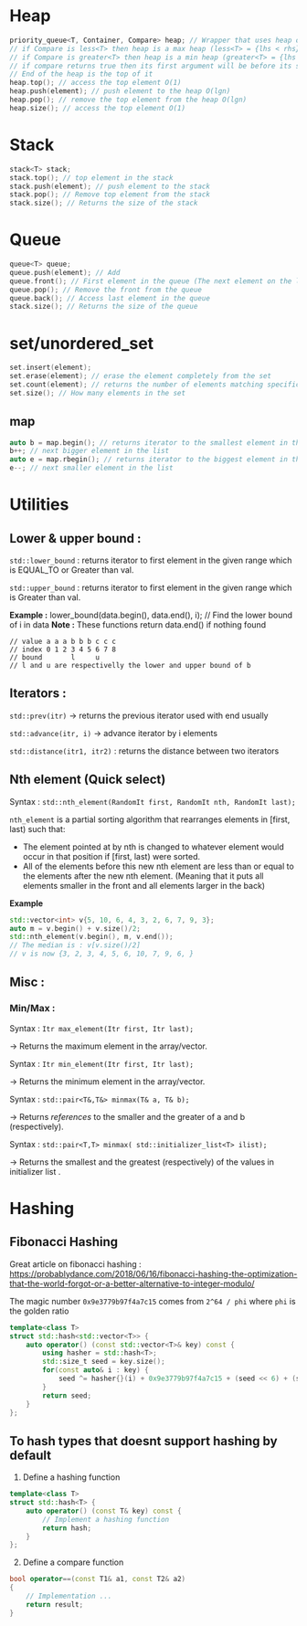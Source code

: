 # Heap
```cpp
priority_queue<T, Container, Compare> heap; // Wrapper that uses heap operations
// if Compare is less<T> then heap is a max heap (less<T> = {lhs < rhs})
// if Compare is greater<T> then heap is a min heap (greater<T> = {lhs > rhs})
// if compare returns true then its first argument will be before its second argument in the heap
// End of the heap is the top of it
heap.top(); // access the top element O(1)
heap.push(element); // push element to the heap O(lgn)
heap.pop(); // remove the top element from the heap O(lgn)
heap.size(); // access the top element O(1)
```
# Stack
```cpp
stack<T> stack;
stack.top(); // top element in the stack
stack.push(element); // push element to the stack
stack.pop(); // Remove top element from the stack
stack.size(); // Returns the size of the stack
```
# Queue
```cpp
queue<T> queue;
queue.push(element); // Add
queue.front(); // First element in the queue (The next element on the list)
queue.pop(); // Remove the front from the queue
queue.back(); // Access last element in the queue
stack.size(); // Returns the size of the queue
```
# set/unordered_set
```cpp
set.insert(element); 
set.erase(element); // erase the element completely from the set
set.count(element); // returns the number of elements matching specific key
set.size(); // How many elements in the set
```
## map
```cpp
auto b = map.begin(); // returns iterator to the smallest element in the map (This is O(1) in C++)
b++; // next bigger element in the list
auto e = map.rbegin(); // returns iterator to the biggest element in the map (This is O(1) in C++)
e--; // next smaller element in the list
```
# Utilities
## Lower & upper bound :
`std::lower_bound` : returns iterator to first element in the given range which is EQUAL_TO or Greater than val.

`std::upper_bound` : returns iterator to first element in the given range which is Greater than val.

**Example :** lower_bound(data.begin(), data.end(), i); // Find the lower bound of i in data
**Note :** These functions return data.end() if nothing found
```
// value a a a b b b c c c
// index 0 1 2 3 4 5 6 7 8
// bound       l     u
// l and u are respectivelly the lower and upper bound of b
```
## Iterators :
`std::prev(itr)` -> returns the previous iterator used with end usually

`std::advance(itr, i)` -> advance iterator by i elements

`std::distance(itr1, itr2)` : returns the distance between two iterators

## Nth element (Quick select)
Syntax : `std::nth_element(RandomIt first, RandomIt nth, RandomIt last);`

`nth_element` is a partial sorting algorithm that rearranges elements in [first, last) such that:
- The element pointed at by nth is changed to whatever element would occur in that position if [first, last) were sorted.
- All of the elements before this new nth element are less than or equal to the elements after the new nth element. (Meaning that it puts all elements smaller in the front and all elements larger in the back)

**Example**
```cpp
std::vector<int> v{5, 10, 6, 4, 3, 2, 6, 7, 9, 3}; 
auto m = v.begin() + v.size()/2;
std::nth_element(v.begin(), m, v.end());
// The median is : v[v.size()/2]
// v is now {3, 2, 3, 4, 5, 6, 10, 7, 9, 6, }
```

## Misc :
### Min/Max :
Syntax : `Itr max_element(Itr first, Itr last);`

-> Returns the maximum element in the array/vector.

Syntax : `Itr min_element(Itr first, Itr last);`

-> Returns the minimum element in the array/vector.


Syntax : `std::pair<T&,T&> minmax(T& a, T& b);` 

-> Returns *references* to the smaller and the greater of a and b (respectively).

Syntax : `std::pair<T,T> minmax( std::initializer_list<T> ilist);` 

-> Returns the smallest and the greatest (respectively) of the values in initializer list .

# Hashing
## Fibonacci Hashing
Great article on fibonacci hashing : https://probablydance.com/2018/06/16/fibonacci-hashing-the-optimization-that-the-world-forgot-or-a-better-alternative-to-integer-modulo/

The magic number `0x9e3779b97f4a7c15` comes from `2^64 / phi` where `phi` is the golden ratio
```cpp
template<class T> 
struct std::hash<std::vector<T>> {
    auto operator() (const std::vector<T>& key) const {
        using hasher = std::hash<T>;
        std::size_t seed = key.size();
        for(const auto& i : key) {
            seed ^= hasher{}(i) + 0x9e3779b97f4a7c15 + (seed << 6) + (seed >> 2);
        }
        return seed;
    }
};
````

## To hash types that doesnt support hashing by default
1. Define a hashing function
```cpp
template<class T> 
struct std::hash<T> {
    auto operator() (const T& key) const {
        // Implement a hashing function
        return hash;
    }
};
```
2. Define a compare function
```cpp
bool operator==(const T1& a1, const T2& a2)
{
    // Implementation ...
    return result;
}
```

